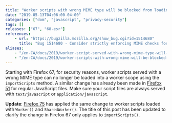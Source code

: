 ```yaml
---
title: "Worker scripts with wrong MIME type will be blocked from loading with `importScripts()`"
date: "2019-05-13T04:06:00-04:00"
categories: ["dom", "javascript", "privacy-security"]
tags: []
releases: ["67", "68-esr"]
references:
    - url: "https://bugzilla.mozilla.org/show_bug.cgi?id=1514680"
      title: "Bug 1514680 - Consider strictly enforcing MIME checks for `importScripts()`."
aliases:
    - "/en-CA/docs/2019/worker-script-served-with-wrong-mime-type-will-be-blocked/"
    - "/en-CA/docs/2019/worker-scripts-with-wrong-mime-will-be-blocked-from-loading-with-importscripts/"
---
```

Starting with Firefox 67, for security reasons, worker scripts served with a wrong MIME type can no longer be loaded into a worker scope using the `importScripts` method. A similar change has already been made in [Firefox 51](https://www.fxsitecompat.dev/en-CA/docs/2016/javascript-served-with-wrong-mime-type-will-be-blocked/) for regular JavaScript files. Make sure your script files are always served with `text/javascript` or `application/javascript`.

**Update**: [Firefox 75](https://www.fxsitecompat.dev/en-CA/docs/2020/worker-scripts-with-wrong-mime-type-will-be-blocked-from-loading-with-worker-or-sharedworker/) has applied the same change to worker scripts loaded with `Worker()` and `SharedWorker()`. The title of this post has been updated to clarify the change in Firefox 67 only applies to `importScripts()`.
